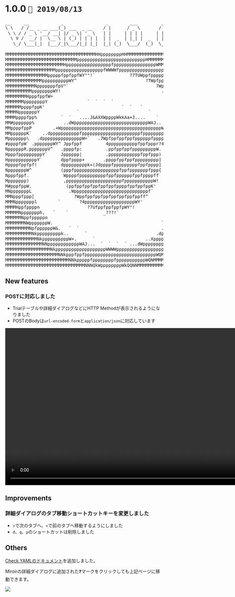 1.0.0   `📆 2019/08/13` 
===============================

<pre style="line-height: 1.2em; overflow-y: hidden;">
__     __            _                _        ___         ___         __
\ \   / /__ _ __ ___(_) ___  _ __    / |      / _ \       / _ \     _  \ \
 \ \ / / _ \ '__/ __| |/ _ \| '_ \   | |     | | | |     | | | |   (_)  | |
  \ V /  __/ |  \__ \ | (_) | | | |  | |  _  | |_| |  _  | |_| |    _   | |
   \_/ \___|_|  |___/_|\___/|_| |_|  |_| (_)  \___/  (_)  \___/    (_)  | |
                                                                       /_/
MMMMMMMMMMMMMMMMMMMMMMMMMMMMMMMMMMHHppppppppHHMMMMMMMMMMMMMMMMMMMMMMMMMMMMMMMMMM
MMMMMMMMMMMMMMMMMMMMMMMMMMMppppppppppppppppppppppppppHMMMMMMMMMMMMMMMMMMMMMMMMMM
MMMMMMMMMMMMMMMMMMMMMMHpppppppppppppppppfppppppppppppppppWMMMMMMMMMMMMMMMMMMMMMM
MMMMMMMMMMMMMMMMMMMppppppppppppppppppfWWWWfppppppppppppppppppMMMMMMMMMMMMMMMMMMM
MMMMMMMMMMMMMMMMpppppfppfppfWY""!`             ?7TUWppfpppppppppMMMMMMMMMMMMMMMM
MMMMMMMMMMMMMMppppppppppWY^                          ?TWpfppppppppHMMMMMMMMMMMMM
MMMMMMMMMMMNpppppppfpV"`                                 7WppfppppppHMMMMMMMMMMM
MMMMMMMMMMppppppppWY!                                      .7WppppppppMMMMMMMMMM
MMMMMMMMHpppfppfW=                                            ?WppfppppWMMMMMMMM
MMMMMMMppppppppY               `  `  `  `                       7ppfpppppMMMMMMM
MMMMMMppppfppK'                             `  `   `             .4pppppppMMMMMM
MMMMNpppppppY              `                          `            CpfpppppMMMMM
MMMMppppfpp%         `  `   ....J&AXXWppppWkkAa+J....    `  `       ?ppfppppMMMM
MM#ppppppp%           ..dWppppppppppppppppppppppppppppWAJ..          ?pppfpppMMM
MMppppfppP        .+WppppppppppppppppppppppppppppppppppppppWA..       jppppppWMM
MMppppppK`    ..dpppppppppppfppppppppppppppppppppppfppppppppppbW-.     WppfpppMM
Mppppppp\   .dpppppppppppppppW=`   .7Wpfppfppfppfppppppfppppppppppk,   ,pppppppM
#ppppfpW` .pppppppWY^ Jppfppf         4pppppppppppfppfpppr?4pppppppppa. WppfpppM
NppppppR.pppppppV^   .ppppfp:         .ppfppfppfpppppppppW.  ?4ppppppppadppppppW
HpppfpppppppppY`     Jpppppp|         .ppppppppppppfppfppp)     7WpppppppppfpppW
HpppppppppppY`       dppfpppp+       .ppppfppfppfppppppppp]       ?WppppppppfppW
Hppppfppfpf!         dpppppppppk+(Jdppppfpppppppppfppfpppp]         TppfpppppppW
NpppppppW^           (pppfpppppppppppppppppfppfpppppppfppp{          .4ppfpppppW
Npppfppf.             Wppppfppppppppppfppfppppppfppfppppff             ?pppfpppM
Mppppppp)             ,pppppppppppppppppppppfpppppppppppW!             .ppppfppM
M#pppfppW.             (ppfppfppfppfppfppfppppfppfppfppK'              dpfppppWM
MNpppppppL              .Wppppppppppppppppppppppppppppf`      `       ,ppppppWMM
MMNpppfppp[               ?Wppfppfppfppfppfppfppfppff^           `   .ppppfppMMM
MMMNpppppppl        `       ?4pppppppppppppppppppWY'                .pppppppWMMM
MMMMHppfppppn                  ?7UfppfppfppfpWY"!            `     .ppppfppWMMMM
MMMMMNppppppph,   `    `             _???!`                      .dppppppfWMMMMM
MMMMMMNppfpppppo                                                .ppppppppNMMMMMM
MMMMMMMNWpppppppW.                                         `  .WpppppfpWMMMMMMMM
MMMMMMMMMNpfppppppW&.   `  `                               ..WppppppppWMMMMMMMMM
MMMMMMMMMMNkpppppppppk..      `                          .dppppfppfpWMMMMMMMMMMM
MMMMMMMMMMMMNkppppppppppW+.      `                   ..XppppppppppWMMMMMMMMMMMMM
MMMMMMMMMMMMMMNNppppppppppppWAJ...  `  `  `  ` ...dWppppppppfpppQMMMMMMMMMMMMMMM
MMMMMMMMMMMMMMMMMNkpppppppppppppppppppWWWWpppppppppppppppppppWNMMMMMMMMMMMMMMMMM
MMMMMMMMMMMMMMMMMMMMNNkpppfppfpppppppppppppppppppppppppppWQMMMMMMMMMMMMMMMMMMMMM
MMMMMMMMMMMMMMMMMMMMMMMMNNkpppppfppppppppfpppppppppppWQNMMMMMMMMMMMMMMMMMMMMMMMM
MMMMMMMMMMMMMMMMMMMMMMMMMMMMMMNNNQkWppppppppWkQQNNMMMMMMMMMMMMMMMMMMMMMMMMMMMMMM
</pre>

## New features

### POSTに対応しました

* Trialテーブルや詳細ダイアログなどにHTTP Methodが表示されるようになりました
* POSTのBodyは`url-encoded-form`と`application/json`に対応しています

<video controls src="https://dl.dropboxusercontent.com/s/sjl0x8bij0w2tal/1.0.0-1.mp4" type="video/mp4" width="1000px"></video>

## Improvements

### 詳細ダイアログのタブ移動ショートカットキーを変更しました

* `>`で次のタブへ、`<`で前のタブへ移動するようにしました
* `d`、`q`、`p`のショートカットは削除しました

## Others

[Check YAMLのドキュメント](checkyaml.md?id=check-yaml)を追加しました。

Miroirの詳細ダイアログに追加された❓マークをクリックしても上記ページに移動できます。

![](https://dl.dropboxusercontent.com/s/ffmdefd3x0bxc9h/1.0.0-2.jpg)

